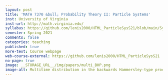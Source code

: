 ```yaml
---
layout: post
title: 'MATH 7370 &bull; Probability Theory II: Particle Systems'
inst: University of Virginia
inst-url: http://math.virginia.edu/
syllabus: https://github.com/lenis2000/HTML_ParticleSysS21/blob/main/Syllabus.md
semester: Spring 2021
comments: false
categories: teaching
published: true
more-text: Course webpage
web-course-external: https://github.com/lenis2000/HTML_ParticleSysS21
no-page: true
image: __STORAGE_URL__/img/papers/multi_BHP.png
image-alt: Multitime distribution in the backwards Hammersley-type process
---
```

